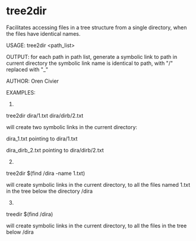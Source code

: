 # tree2dir
Facilitates accessing files in a tree structure from a single directory, when the files have identical names.

USAGE: tree2dir <path_list>

OUTPUT: for each path in path list, generate a symbolic link to path in current directory
        the symbolic link name is identical to path, with "/" replaced with "_"
        
AUTHOR: Oren Civier 
       
EXAMPLES: 

1)

tree2dir dira/1.txt dira/dirb/2.txt

will create two symbolic links in the current directory:

dira_1.txt pointing to dira/1.txt

dira_dirb_2.txt pointing to dira/dirb/2.txt

2)

tree2dir $(find /dira -name 1.txt)

will create symbolic links in the current directory, to all the files named 1.txt in the tree below the directory /dira

3)

treedir $(find /dira)

will create symbolic links in the current directory, to all the files in the tree below /dira
